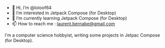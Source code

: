 - 👋 Hi, I’m @loloof64
- 👀 I’m interested in Jetpack Compose (for Desktop)
- 🌱 I’m currently learning Jetpack Compose (for Desktop)
- 📫 How to reach me : laurent.bernabe@gmail.com

I'm a computer science hobbyist, writing some projects in Jetpac Compose (for Desktop).
